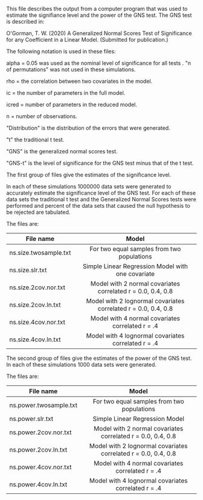 This file describes the output from a computer program that was
used to estimate the signifiance level and the power of the 
GNS test. The GNS test is described in:

O'Gorman, T. W. (2020) A Generalized Normal Scores Test of Significance
for any Coefficient in a Linear Model. (Submitted for publication.)

The following notation is used in these files:

alpha = 0.05 was used as the nominal level of significance for all tests
.
"n of permutations" was not used in these simulations.

rho   = the correlation between two covariates in the model.

ic    = the number of parameters in the full model.

icred = number of parameters in the reduced model.

n     = number of observations.

"Distribution" is the distribution of the errors that were generated.

"t" the traditional t test.
 
"GNS" is the generalized normal scores test. 

"GNS-t" is the level of significance for the GNS test minus that of the t test.


The first group of files give the estimates of the significance level.

In each of these simulations 1000000 data sets were generated to accurately
estimate the significance level of the GNS test. For each of these 
data sets the traditional t test and the Generalized Normal 
Scores tests were performed and percent of the data sets that 
caused the null hypothesis to be rejected are tabulated.


The files are:

|        File name     |              Model|
|----------------------|:------------------:|
|ns.size.twosample.txt |For two equal samples from two populations|
|ns.size.slr.txt       |Simple Linear Regression Model with one covariate|
|ns.size.2cov.nor.txt  |Model with 2 normal covariates correlated r = 0.0, 0.4, 0.8|
|ns.size.2cov.ln.txt   |Model with 2 lognormal covariates correlated r = 0.0, 0.4, 0.8|
|ns.size.4cov.nor.txt  |Model with 4 normal covariates correlated r = .4|
|ns.size.4cov.ln.txt   |Model with 4 lognormal covariates correlated r = .4| 



The second group of files give the estimates of the power of the GNS test.
In each of these simulations 1000 data sets were generated.
 

The files are:

|        File name     |              Model|
|------------------------|:------------------:|
| ns.power.twosample.txt |For two equal samples from two populations|
| ns.power.slr.txt       |Simple Linear Regression Model |
| ns.power.2cov.nor.txt  |Model with 2 normal covariates correlated r = 0.0, 0.4, 0.8|
| ns.power.2cov.ln.txt   |Model with 2 lognormal covariates correlated r = 0.0, 0.4, 0.8|
| ns.power.4cov.nor.txt  |Model with 4 normal covariates correlated r = .4|
| ns.power.4cov.ln.txt   |Model with 4 lognormal covariates correlated r = .4|


